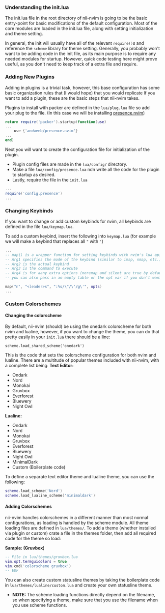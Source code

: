 ### Understanding the init.lua

The init.lua file in the root directory of nii-nvim is going to be the basic entry-point for basic modifications of the default configuration.
Most of the core modules are loaded in the init.lua file, along with setting initialization and theme setting.

In general, the init will usually have all of the relevant `require()`s and reference the `scheme` library for theme setting.
Generally, you probably won't want to be adding code in the init file, as its main purpose is to require any needed modules for startup.
However, quick code testing here might prove useful, as you don't need to keep track of a extra file and require.

### Adding New Plugins

Adding in plugins is a trivial task, however, this base configuration has some basic organization rules that (I would hope) that you would replicate
If you want to add a plugin, these are the basic steps that nii-nvim takes.

Plugins to install with packer are defined in the `lua/plug.lua` file so add your plug to the file. (In this case we will be installing [presence.nvim](https://github.com/andweeb/presence.nvim))

```lua
return require('packer').startup(function(use)
...
    use {'andweeb/presence.nvim'}
...
end)
```

Next you will want to create the configuration file for initialization of the plugin.

-   Plugin config files are made in the `lua/config/` directory.
-   Make a file `lua/config/presence.lua` ndn write all the code for the plugin to startup as desired.
-   Lastly, require the file in the `init.lua`

```lua
...
require('config.presence')
...
```

### Changing Keybinds

If you want to change or add custom keybinds for nvim, all keybinds are defined in the file `lua/keymap.lua`.

To add a custom keybind, insert the following into `keymap.lua`
(for example we will make a keybind that replaces all `"` with `'`)

```lua
...
-- map() is a wrapper function for setting keybinds with nvim's lua api
-- Arg1 specifies the mode of the keybind (similar to imap, nmap, etc.)
-- Arg2 is the actual keybind
-- Arg3 is the command to execute
-- Arg4 is for aany extra options (noremap and silent are true by default)
-- you can also pass in an empty table or the opt var if you don't want any options.

map("n", "<leader>s", ":%s/\"/\'/g\'", opts)
...
```

### Custom Colorschemes

#### Changing the colorscheme

By default, nii-nvim (should) be using the onedark colorscheme for both nvim and lualine, however, if you want to change the theme, you can do that pretty easily in your `init.lua` there should be a line:

```
scheme.load_shared_scheme('onedark')
```

This is the code that sets the colorscheme configuration for both nvim and lualine.
There are a multitude of popular themes included with nii-nvim, with a complete list being:
**Text Editor:**

-   Ondark
-   Nord
-   Monokai
-   Gruvbox
-   Everforest
-   Bluewery
-   Night Owl

**Lualine:**

-   Ondark
-   Nord
-   Monokai
-   Gruvbox
-   Everforest
-   Bluewery
-   Night Owl
-   MinimalDark
-   Custom (Boilerplate code)

To define a separate text editor theme and lualine theme, you can use the following:

```lua
scheme.load_scheme('Nord')
scheme.load_lualine_scheme('minimaldark')
```

#### Adding Colorschemes

nii-nvim handles colorschemes in a different manner than most normal configurations, as loading is handled by the scheme module. All theme loading files are defined in `lua/themes/`. To add a theme (whether installed via plugin or custom) crate a file in the themes folder, then add all required code for the theme so load:

**Sample: (Gruvbox)**

```lua
-- File in lua/themes/gruvbox.lua
vim.opt.termguicolors = true
vim.cmd('colorscheme gruvbox')
-- EOF
```

You can also create custom statusline themes by taking the boilerplate code in `lua/themes/lualine/custom.lua` and create your own statusline theme.

-   **NOTE:** The scheme loading functions directly depend on the filename, so when specifying a theme, make sure that you use the filename when you use scheme functions.
